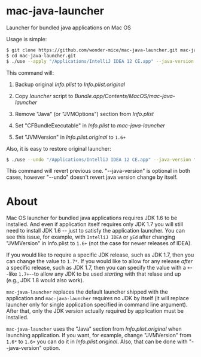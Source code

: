 mac-java-launcher
=================

Launcher for bundled java applications on Mac OS

Usage is simple:

```bash
$ git clone https://github.com/wonder-mice/mac-java-launcher.git mac-java-launcher.git
$ cd mac-java-launcher.git
$ ./use --apply "/Applications/IntelliJ IDEA 12 CE.app" --java-version "1.6+" 
```

This command will:

1.  Backup original _Info.plist_ to _Info.plist.original_

2.  Copy _launcher_ script to _Bundle.app/Contents/MacOS/mac-java-launcher_

3.  Remove "Java" (or "JVMOptions")  section from _Info.plist_

4.  Set "CFBundleExecutable" in _Info.plist_ to _mac-java-launcher_

5.  Set "JVMVersion" in _Info.plist.original_ to `1.6+`

Also, it is easy to restore original launcher:

```bash
$ ./use --undo "/Applications/IntelliJ IDEA 12 CE.app" --java-version "1.6*"
```

This command will revert previous one. "--java-version" is optional in both cases,
however "--undo" doesn't revert java version change by itself.

About
=====

Mac OS launcher for bundled java applications requires JDK 1.6 to be installed.
And even if application itself requires only JDK 1.7 you will still need to
install JDK 1.6 -- just to satisfy the application launcher. You can see this
issue, for example, with `IntelliJ IDEA` or `yEd` after changing
"JVMVersion" in Info.plist to `1.6+` (not the case for newer releases of IDEA).

If you would like to require a specific JDK release, such as JDK 1.7, then you
can change the value to `1.7*`. If you would like to allow for any release
_after_ a specific release, such as JDK 1.7, then you can specify the value with
a `+`--like `1.7+`--to allow any JDK to be used _starting_ with that relase and
up (e.g., JDK 1.8 would also work).

`mac-java-launcher` replaces the default launcher shipped with the application
and `mac-java-launcher` requires no JDK by itself (it will replace launcher only
for single application specified in command line argument). After that, only the
JDK version actually required by application must be installed.

`mac-java-launcher` uses the "Java" section from _Info.plist.original_ when
launching application. If you want, for example, change "JVMVersion" from
`1.6*` to `1.6+` you can do it in _Info.plist.original_. Also, that can be
done with "--java-version" option.
